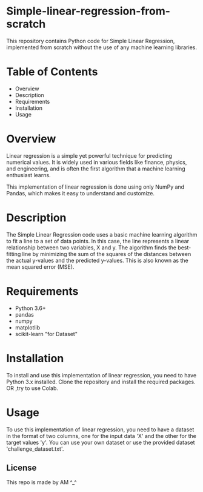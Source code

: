 # Simple-linear-regression-from-scratch
This repository contains Python code for Simple Linear Regression, implemented from scratch without the use of any machine learning libraries.

# Table of Contents

- Overview
- Description
- Requirements
- Installation
-  Usage


# Overview
Linear regression is a simple yet powerful technique for predicting numerical values. It is widely used in various fields like finance, physics, and engineering, and is often the first algorithm that a machine learning enthusiast learns.

This implementation of linear regression is done using only NumPy and Pandas, which makes it easy to understand and customize.

# Description
The Simple Linear Regression code uses a basic machine learning algorithm to fit a line to a set of data points. In this case, the line represents a linear relationship between two variables, X and y. The algorithm finds the best-fitting line by minimizing the sum of the squares of the distances between the actual y-values and the predicted y-values. This is also known as the mean squared error (MSE).

# Requirements

+ Python 3.6+
+ pandas
+ numpy
+ matplotlib
+ scikit-learn "for Dataset"

# Installation
To install and use this implementation of linear regression, you need to have Python 3.x installed. Clone the repository and install the required packages.
OR ,try to use Colab.

# Usage
To use this implementation of linear regression, you need to have a dataset in the format of two columns, one for the input data 'X' and the other for the target values 'y'. You can use your own dataset or use the provided dataset 'challenge_dataset.txt'.

## License
This repo is made by AM ^_^ 
